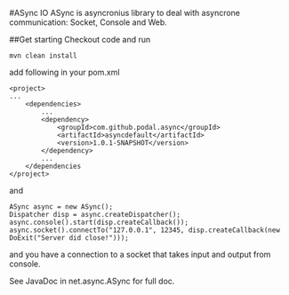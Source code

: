#ASync IO
ASync is asyncronius library to deal with asyncrone
communication: Socket, Console and Web.

##Get starting
Checkout code and run

	mvn clean install

add following in your pom.xml

	<project>
	...
		<dependencies>
			...
			<dependency>
				<groupId>com.github.podal.async</groupId>
				<artifactId>asyncdefault</artifactId>
				<version>1.0.1-SNAPSHOT</version>
			</dependency>
			...
		</dependencies
	</project>

and

	ASync async = new ASync();
	Dispatcher disp = async.createDispatcher();
	async.console().start(disp.createCallback());
	async.socket().connectTo("127.0.0.1", 12345, disp.createCallback(new DoExit("Server did close!")));

and you have a connection to a socket that takes input and output from console.

See JavaDoc in net.async.ASync for full doc.
